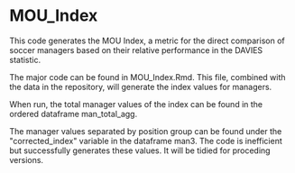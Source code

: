 # MOU_Index

This code generates the MOU Index, a metric for the direct comparison of soccer managers based on their relative performance in the DAVIES statistic. 

The major code can be found in MOU_Index.Rmd. This file, combined with the data in the repository, will generate the index values for managers.

When run, the total manager values of the index can be found in the ordered dataframe man_total_agg.

The manager values separated by position group can be found under the "corrected_index" variable in the dataframe man3. The code is inefficient but successfully generates these values. It will be tidied for proceding versions. 
